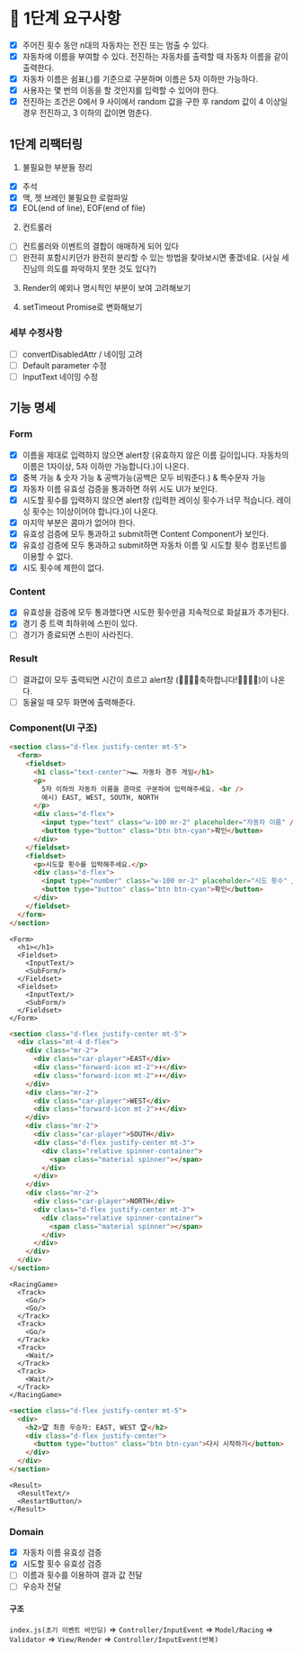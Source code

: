 # 🎯 1단계 요구사항

- [x] 주어진 횟수 동안 n대의 자동차는 전진 또는 멈출 수 있다.
- [x] 자동차에 이름을 부여할 수 있다. 전진하는 자동차를 출력할 때 자동차 이름을 같이 출력한다.
- [x] 자동차 이름은 쉼표(,)를 기준으로 구분하며 이름은 5자 이하만 가능하다.
- [x] 사용자는 몇 번의 이동을 할 것인지를 입력할 수 있어야 한다.
- [x] 전진하는 조건은 0에서 9 사이에서 random 값을 구한 후 random 값이 4 이상일 경우 전진하고, 3 이하의 값이면 멈춘다.

## 1단계 리팩터링

1. 불필요한 부분들 정리

- [x] 주석
- [x] 맥, 젯 브레인 불필요한 로컬파일
- [x] EOL(end of line), EOF(end of file)

2. 컨트롤러

- [ ] 컨트롤러와 이벤트의 결합이 애매하게 되어 있다
- [ ] 완전히 포함시키던가 완전히 분리할 수 있는 방법을 찾아보시면 좋겠네요. (사실 세진님의 의도를 파악하지 못한 것도 있다?)

3. Render의 예외나 명시적인 부분이 보여 고려해보기

4. setTimeout Promise로 변화해보기

### 세부 수정사항

- [ ] convertDisabledAttr / 네이밍 고려
- [ ] Default parameter 수정
- [ ] InputText 네이밍 수정

## 기능 명세

### Form

- [x] 이름을 제대로 입력하지 않으면 alert창 (유효하지 않은 이름 길이입니다. 자동차의 이름은 1자이상, 5자 이하만 가능합니다.)이 나온다.
- [x] 중복 가능 & 숫자 가능 & 공백가능(공백은 모두 비워준다.) & 특수문자 가능
- [x] 자동차 이름 유효성 검증을 통과하면 하위 시도 UI가 보인다.
- [x] 시도할 횟수를 입력하지 않으면 alert창 (입력한 레이싱 횟수가 너무 적습니다. 레이싱 횟수는 1이상이어야 합니다.)이 나온다.
- [x] 마지막 부분은 콤마가 없어야 한다.
- [x] 유효성 검증에 모두 통과하고 submit하면 Content Component가 보인다.
- [x] 유효성 검증에 모두 통과하고 submit하면 자동차 이름 및 시도할 횟수 컴포넌트를 이용할 수 없다.
- [x] 시도 횟수에 제한이 없다.

### Content

- [x] 유효성을 검증에 모두 통과했다면 시도한 횟수만큼 지속적으로 화살표가 추가된다.
- [x] 경기 중 트랙 최하위에 스핀이 있다.
- [ ] 경기가 종료되면 스핀이 사라진다.

### Result

- [ ] 결과값이 모두 출력되면 시간이 흐르고 alert창 (🎇🎇🎇🎇축하합니다!🎇🎇🎇🎇)이 나온다.
- [ ] 동율일 때 모두 화면에 출력해준다.

### Component(UI 구조)

```HTML
<section class="d-flex justify-center mt-5">
  <form>
    <fieldset>
      <h1 class="text-center">🏎️ 자동차 경주 게임</h1>
      <p>
        5자 이하의 자동차 이름을 콤마로 구분하여 입력해주세요. <br />
        예시) EAST, WEST, SOUTH, NORTH
      </p>
      <div class="d-flex">
        <input type="text" class="w-100 mr-2" placeholder="자동차 이름" />
        <button type="button" class="btn btn-cyan">확인</button>
      </div>
    </fieldset>
    <fieldset>
      <p>시도할 횟수를 입력해주세요.</p>
      <div class="d-flex">
        <input type="number" class="w-100 mr-2" placeholder="시도 횟수" />
        <button type="button" class="btn btn-cyan">확인</button>
      </div>
    </fieldset>
  </form>
</section>
```

```JSX
<Form>
  <h1></h1>
  <Fieldset>
    <InputText/>
    <SubForm/>
  </Fieldset>
  <Fieldset>
    <InputText/>
    <SubForm/>
  </Fieldset>
</Form>
```

```HTML
<section class="d-flex justify-center mt-5">
  <div class="mt-4 d-flex">
    <div class="mr-2">
      <div class="car-player">EAST</div>
      <div class="forward-icon mt-2">⬇️️</div>
      <div class="forward-icon mt-2">⬇️️</div>
    </div>
    <div class="mr-2">
      <div class="car-player">WEST</div>
      <div class="forward-icon mt-2">⬇️️</div>
    </div>
    <div class="mr-2">
      <div class="car-player">SOUTH</div>
      <div class="d-flex justify-center mt-3">
        <div class="relative spinner-container">
          <span class="material spinner"></span>
        </div>
      </div>
    </div>
    <div class="mr-2">
      <div class="car-player">NORTH</div>
      <div class="d-flex justify-center mt-3">
        <div class="relative spinner-container">
          <span class="material spinner"></span>
        </div>
      </div>
    </div>
  </div>
</section>
```

```JSX
<RacingGame>
  <Track>
    <Go/>
    <Go/>
  </Track>
  <Track>
    <Go/>
  </Track>
  <Track>
    <Wait/>
  </Track>
  <Track>
    <Wait/>
  </Track>
</RacingGame>
```

```HTML
<section class="d-flex justify-center mt-5">
  <div>
    <h2>🏆 최종 우승자: EAST, WEST 🏆</h2>
    <div class="d-flex justify-center">
      <button type="button" class="btn btn-cyan">다시 시작하기</button>
    </div>
  </div>
</section>
```

```JSX
<Result>
  <ResultText/>
  <RestartButton/>
</Result>
```

### Domain

- [x] 자동차 이름 유효성 검증
- [x] 시도할 횟수 유효성 검증
- [ ] 이름과 횟수를 이용하여 결과 값 전달
- [ ] 우승자 전달

#### 구조

`index.js(초기 이벤트 바인딩)`
=> `Controller/InputEvent`
=> `Model/Racing`
=> `Validator`
=> `View/Render`
=> `Controller/InputEvent(반복)`
